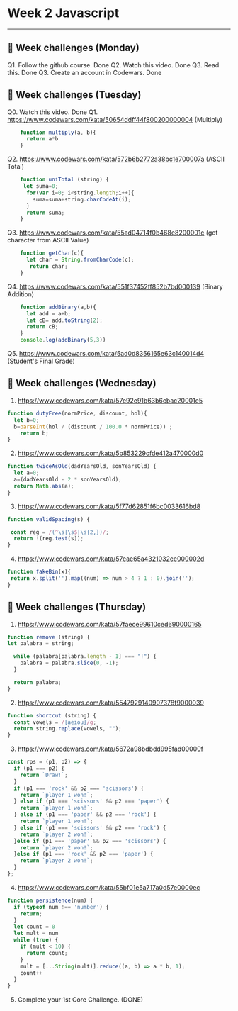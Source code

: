 # Week 2 Javascript
---
## 📖 Week challenges (Monday)

Q1. Follow the github course. Done
Q2. Watch this video. Done
Q3. Read this. Done
Q3. Create an account in Codewars. Done

## 📖 Week challenges (Tuesday)

Q0. Watch this video. Done
Q1. https://www.codewars.com/kata/50654ddff44f800200000004 (Multiply)
```javascript
	function multiply(a, b){
	  return a*b
	}
```
Q2. https://www.codewars.com/kata/572b6b2772a38bc1e700007a (ASCII Total)
```javascript
	function uniTotal (string) {
	 let suma=0;
	  for(var i=0; i<string.length;i++){
	    suma=suma+string.charCodeAt(i);
	  }
	  return suma;
	}
```
	
Q3. https://www.codewars.com/kata/55ad04714f0b468e8200001c  (get character from ASCII Value)
```javascript
	function getChar(c){
	  let char = String.fromCharCode(c);
	   return char;
	}
```

Q4. https://www.codewars.com/kata/551f37452ff852b7bd000139  (Binary Addition)
```javascript
	function addBinary(a,b){
	  let add = a+b;
	  let cB= add.toString(2);
	  return cB;
	}
	console.log(addBinary(5,3))
```
Q5. https://www.codewars.com/kata/5ad0d8356165e63c140014d4 (Student's Final Grade)

## 📖 Week challenges (Wednesday)
1. https://www.codewars.com/kata/57e92e91b63b6cbac20001e5
```javascript
function dutyFree(normPrice, discount, hol){
  let b=0;
  b=parseInt(hol / (discount / 100.0 * normPrice)) ;
    return b;
}
```
2. https://www.codewars.com/kata/5b853229cfde412a470000d0
```javascript
function twiceAsOld(dadYearsOld, sonYearsOld) {
  let a=0;
  a=(dadYearsOld - 2 * sonYearsOld);
  return Math.abs(a);
}
```

3. https://www.codewars.com/kata/5f77d62851f6bc0033616bd8
```javascript
function validSpacing(s) {

 const reg = /(^\s|\s$|\s{2,})/;
  return !(reg.test(s));
}
```

4. https://www.codewars.com/kata/57eae65a4321032ce000002d
```javascript
function fakeBin(x){
 return x.split('').map((num) => num > 4 ? 1 : 0).join('');
}
```

## 📖 Week challenges (Thursday)
1. https://www.codewars.com/kata/57faece99610ced690000165
```javascript
function remove (string) { 
let palabra = string;

  while (palabra[palabra.length - 1] === "!") {
    palabra = palabra.slice(0, -1);
  }

  return palabra;
}
```

2. https://www.codewars.com/kata/5547929140907378f9000039
```javascript
function shortcut (string) {
  const vowels = /[aeiou]/g;
  return string.replace(vowels, "");
}
```
3. https://www.codewars.com/kata/5672a98bdbdd995fad00000f
```javascript
const rps = (p1, p2) => {
  if (p1 === p2) {
    return `Draw!`;
  }
  if (p1 === 'rock' && p2 === 'scissors') {
    return `player 1 won!`;
  } else if (p1 === 'scissors' && p2 === 'paper') {
    return `player 1 won!`;
  } else if (p1 === 'paper' && p2 === 'rock') {
    return `player 1 won!`;
  } else if (p1 === 'scissors' && p2 === 'rock') {
    return `player 2 won!`; 
  }else if (p1 === 'paper' && p2 === 'scissors') {
    return `player 2 won!`;
  }else if (p1 === 'rock' && p2 === 'paper') {
    return `player 2 won!`;
  }
};
```

4. https://www.codewars.com/kata/55bf01e5a717a0d57e0000ec
```javascript
function persistence(num) {
  if (typeof num !== 'number') {
    return;
  }
  let count = 0
  let mult = num
  while (true) {
    if (mult < 10) {
      return count;
    }
    mult = [...String(mult)].reduce((a, b) => a * b, 1);
    count++
  }
}
```

5. Complete your 1st Core Challenge. (DONE)
